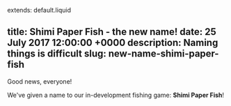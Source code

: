 extends: default.liquid

title: Shimi Paper Fish - the new name!
date: 25 July 2017 12:00:00 +0000
description: Naming things is difficult
slug: new-name-shimi-paper-fish
---

Good news, everyone!

We've given a name to our in-development fishing game: **Shimi Paper Fish**!